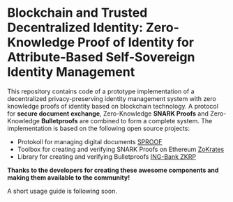 # Blockchain and Trusted Decentralized Identity: Zero-Knowledge Proof of Identity for Attribute-Based Self-Sovereign Identity Management

This repository contains code of a prototype implementation of a decentralized privacy-preserving identity management system with zero knowledge proofs of identity based on blockchain technology.
A protocol for **secure document exchange**, Zero-Knowledge **SNARK Proofs** and Zero-Knowledge **Bulletproofs** are combined to form a complete system.
The implementation is based on the following open source projects:
* Protokoll for managing digital documents [SPROOF](https://github.com/sproof)
* Toolbox for creating and verifying SNARK Proofs on Ethereum [ZoKrates](https://github.com/Zokrates/ZoKrates)
* Library for creating and verifying Bulletproofs [ING-Bank ZKRP](https://github.com/ing-bank/zkrp)

**Thanks to the developers for creating these awesome components and making them available to the community!**

A short usage guide is following soon.
